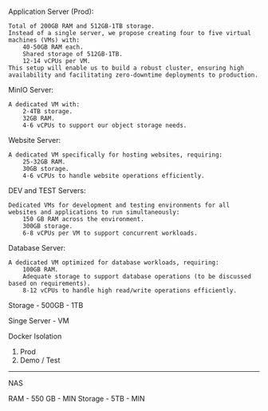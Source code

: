 Application Server (Prod):

    Total of 200GB RAM and 512GB-1TB storage.
    Instead of a single server, we propose creating four to five virtual machines (VMs) with:
        40-50GB RAM each.
        Shared storage of 512GB-1TB.
        12-14 vCPUs per VM.
    This setup will enable us to build a robust cluster, ensuring high availability and facilitating zero-downtime deployments to production.

MinIO Server:

    A dedicated VM with:
        2-4TB storage.
        32GB RAM.
        4-6 vCPUs to support our object storage needs.

Website Server:

    A dedicated VM specifically for hosting websites, requiring:
        25-32GB RAM.
        30GB storage.
        4-6 vCPUs to handle website operations efficiently.

DEV and TEST Servers:

    Dedicated VMs for development and testing environments for all websites and applications to run simultaneously:
        150 GB RAM across the environment.
        300GB storage.
        6-8 vCPUs per VM to support concurrent workloads.

Database Server:

    A dedicated VM optimized for database workloads, requiring:
        100GB RAM.
        Adequate storage to support database operations (to be discussed based on requirements).
        8-12 vCPUs to handle high read/write operations efficiently.
        
Storage - 500GB - 1TB

Singe Server - VM

Docker Isolation
1. Prod
2. Demo / Test

----
NAS

RAM - 550 GB - MIN
Storage - 5TB - MIN



